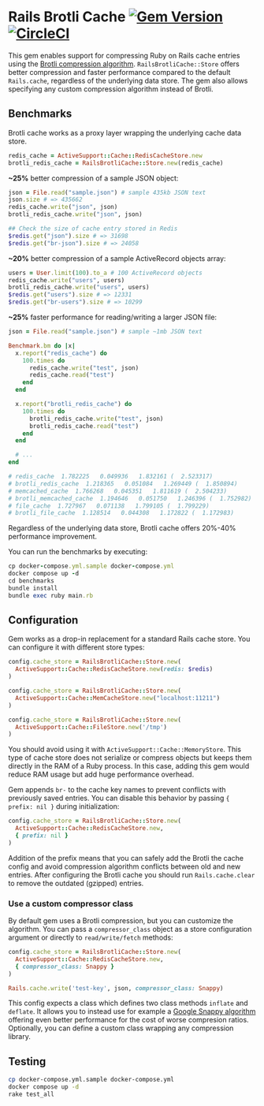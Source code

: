 # Rails Brotli Cache [![Gem Version](https://img.shields.io/gem/v/rails-brotli-cache)](https://badge.fury.io/rb/rails-brotli-cache) [![CircleCI](https://circleci.com/gh/pawurb/rails-brotli-cache.svg?style=svg)](https://circleci.com/gh/pawurb/rails-brotli-cache)

This gem enables support for compressing Ruby on Rails cache entries using the [Brotli compression algorithm](https://github.com/google/brotli). `RailsBrotliCache::Store` offers better compression and faster performance compared to the default `Rails.cache`, regardless of the underlying data store. The gem also allows specifying any custom compression algorithm instead of Brotli.

## Benchmarks

Brotli cache works as a proxy layer wrapping the underlying cache data store.

```ruby
redis_cache = ActiveSupport::Cache::RedisCacheStore.new
brotli_redis_cache = RailsBrotliCache::Store.new(redis_cache)
```

**~25%** better compression of a sample JSON object:

```ruby
json = File.read("sample.json") # sample 435kb JSON text
json.size # => 435662
redis_cache.write("json", json)
brotli_redis_cache.write("json", json)

## Check the size of cache entry stored in Redis
$redis.get("json").size # => 31698
$redis.get("br-json").size # => 24058
```

**~20%** better compression of a sample ActiveRecord objects array:

```ruby
users = User.limit(100).to_a # 100 ActiveRecord objects
redis_cache.write("users", users)
brotli_redis_cache.write("users", users)
$redis.get("users").size # => 12331
$redis.get("br-users").size # => 10299
```

**~25%** faster performance for reading/writing a larger JSON file:

```ruby
json = File.read("sample.json") # sample ~1mb JSON text

Benchmark.bm do |x|
  x.report("redis_cache") do
    100.times do
      redis_cache.write("test", json)
      redis_cache.read("test")
    end
  end

  x.report("brotli_redis_cache") do
    100.times do
      brotli_redis_cache.write("test", json)
      brotli_redis_cache.read("test")
    end
  end

  # ...
end

# redis_cache  1.782225   0.049936   1.832161 (  2.523317)
# brotli_redis_cache  1.218365   0.051084   1.269449 (  1.850894)
# memcached_cache  1.766268   0.045351   1.811619 (  2.504233)
# brotli_memcached_cache  1.194646   0.051750   1.246396 (  1.752982)
# file_cache  1.727967   0.071138   1.799105 (  1.799229)
# brotli_file_cache  1.128514   0.044308   1.172822 (  1.172983)
```

Regardless of the underlying data store, Brotli cache offers 20%-40% performance improvement.

You can run the benchmarks by executing:

```ruby
cp docker-compose.yml.sample docker-compose.yml
docker compose up -d
cd benchmarks
bundle install
bundle exec ruby main.rb
```

## Configuration

Gem works as a drop-in replacement for a standard Rails cache store. You can configure it with different store types:

```ruby
config.cache_store = RailsBrotliCache::Store.new(
  ActiveSupport::Cache::RedisCacheStore.new(redis: $redis)
)
```

```ruby
config.cache_store = RailsBrotliCache::Store.new(
  ActiveSupport::Cache::MemCacheStore.new("localhost:11211")
)
```

```ruby
config.cache_store = RailsBrotliCache::Store.new(
  ActiveSupport::Cache::FileStore.new('/tmp')
)
```

You should avoid using it with `ActiveSupport::Cache::MemoryStore`. This type of cache store does not serialize or compress objects but keeps them directly in the RAM of a Ruby process. In this case, adding this gem would reduce RAM usage but add huge performance overhead.

Gem appends `br-` to the cache key names to prevent conflicts with previously saved entries. You can disable this behavior by passing `{ prefix: nil }` during initialization:

```ruby
config.cache_store = RailsBrotliCache::Store.new(
  ActiveSupport::Cache::RedisCacheStore.new,
  { prefix: nil }
)
```

Addition of the prefix means that you can safely add the Brotli the cache config and avoid compression algorithm conflicts between old and new entries. After configuring the Brotli cache you should run `Rails.cache.clear` to remove the outdated (gzipped) entries.

### Use a custom compressor class

By default gem uses a Brotli compression, but you can customize the algorithm. You can pass a `compressor_class` object as a store configuration argument or directly to `read/write/fetch` methods:

```ruby
config.cache_store = RailsBrotliCache::Store.new(
  ActiveSupport::Cache::RedisCacheStore.new,
  { compressor_class: Snappy }
)
```

```ruby
Rails.cache.write('test-key', json, compressor_class: Snappy)
```

This config expects a class which defines two class methods `inflate` and `deflate`. It allows you to instead use for example a [Google Snappy algorithm](https://github.com/miyucy/snappy) offering even better performance for the cost of worse compresion ratios. Optionally, you can define a custom class wrapping any compression library.

## Testing

```bash
cp docker-compose.yml.sample docker-compose.yml
docker compose up -d
rake test_all
```
